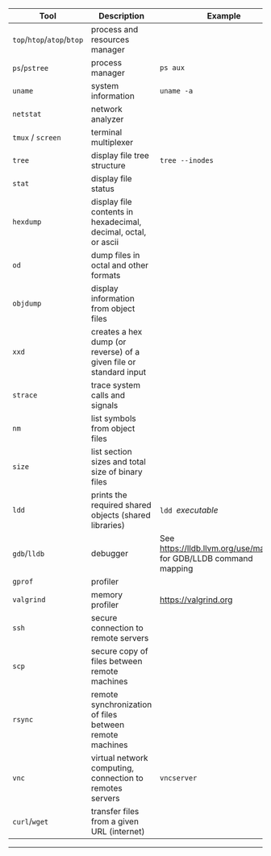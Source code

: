 | Tool   | Description       |  Example |
|--------|-------------------|----------|
| `top`/`htop`/`atop`/`btop` | process and resources manager   |
| `ps`/`pstree` | process manager | `ps aux` |
| `uname`   |   system information  |   `uname -a`  |
| `netstat` | network analyzer  |
| `tmux` / `screen` | terminal multiplexer |
| `tree` | display file tree structure | `tree --inodes` |
| `stat` | display file status | 
| `hexdump` | display file contents in hexadecimal, decimal, octal, or ascii |
| `od`  | dump files in octal and other formats    |
| `objdump` | display information from object files |
| `xxd` | creates a hex dump (or reverse) of a given file or standard input |
| `strace` | trace system calls and signals |
| `nm` | list symbols from object files |
| `size` | list section sizes and total size of binary files |
| `ldd` | prints the required shared objects (shared libraries)  | `ldd `_executable_  |
| `gdb`/`lldb`  | debugger |    See https://lldb.llvm.org/use/map.html for GDB/LLDB command mapping |
| `gprof` | profiler |  
| `valgrind` | memory profiler |  https://valgrind.org  |
| `ssh` | secure connection to remote servers | 
| `scp` | secure copy of files between remote machines |
| `rsync` | remote synchronization of files between remote machines |
| `vnc` | virtual network computing, connection to remotes servers  | `vncserver` |
| `curl`/`wget` |   transfer files from a given URL (internet)  |
-----------------------------------------
